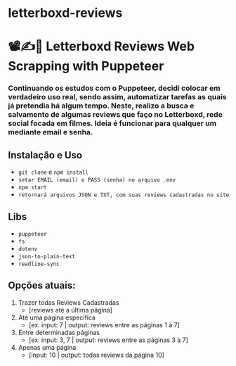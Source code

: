 # letterboxd-reviews
# 📽✍️🤖 Letterboxd Reviews Web Scrapping with Puppeteer


### Continuando os estudos com o Puppeteer, decidi colocar em verdadeiro uso real, sendo assim, automatizar tarefas as quais já pretendia há algum tempo. Neste, realizo a busca e salvamento de algumas reviews que faço no Letterboxd, rede social focada em filmes. Ideia é funcionar para qualquer um mediante email e senha.


## Instalação e Uso

- `git clone` e `npm install`
- `setar EMAIL (email) e PASS (senha) no arquivo .env`
- `npm start`
- `retornará arquivos JSON e TXT, com suas reviews cadastradas no site`

## Libs
- `puppeteer`
- `fs`
- `dotenv`
- `json-to-plain-text`
- `readline-sync`

## Opções atuais:

1. Trazer todas Reviews Cadastradas 
     - [reviews até a última página]
1. Até uma página especifica
     - [ex: input: 7 | output: reviews entre as páginas 1 à 7]
1. Entre determinadas páginas
     - [ex: input: 3, 7 | output: reviews entre as páginas 3 à 7]
1. Apenas uma página
     - [input: 10 | output: todas reviews da página 10]